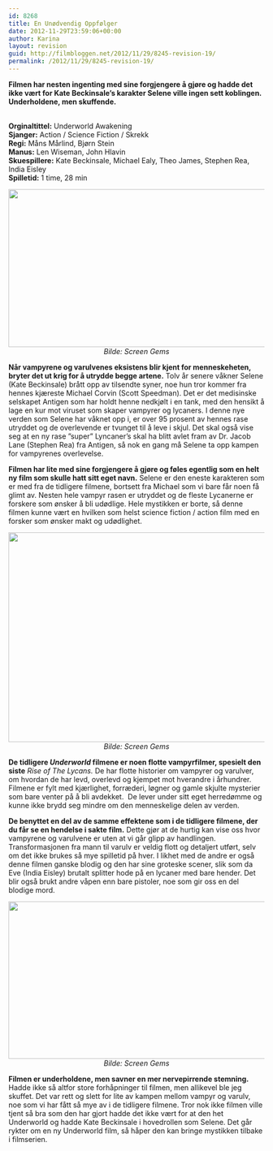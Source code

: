 ```yaml
---
id: 8268
title: En Unødvendig Oppfølger
date: 2012-11-29T23:59:06+00:00
author: Karina
layout: revision
guid: http://filmbloggen.net/2012/11/29/8245-revision-19/
permalink: /2012/11/29/8245-revision-19/
---
```

**Filmen har nesten ingenting med sine forgjengere å gjøre og hadde det ikke vært for Kate Beckinsale’s karakter Selene ville ingen sett koblingen. Underholdene, men skuffende.**

&nbsp;  
**Orginaltittel:** Underworld Awakening  
**Sjanger:** Action / Science Fiction / Skrekk  
**Regi:** Måns Mårlind, Bjørn Stein  
**Manus:** Len Wiseman, John Hlavin  
**Skuespillere:** Kate Beckinsale, Michael Ealy, Theo James, Stephen Rea, India Eisley  
**Spilletid:** 1 time, 28 min

<p style="text-align: center">
  <a href="http://filmbloggen.net/?attachment_id=8247" rel="attachment wp-att-8247"><img class="aligncenter size-large wp-image-8247" src="http://filmbloggen.net/wp-content/uploads//2012/11/bilde-05-620x311.jpg" alt="" width="620" height="311" /></a><em>Bilde: Screen Gems</em>
</p>

**Når vampyrene og varulvenes eksistens blir kjent for menneskeheten, bryter det ut krig for å utrydde begge artene.** Tolv år senere våkner Selene (Kate Beckinsale) brått opp av tilsendte syner, noe hun tror kommer fra hennes kjæreste Michael Corvin (Scott Speedman). Det er det medisinske selskapet Antigen som har holdt henne nedkjølt i en tank, med den hensikt å lage en kur mot viruset som skaper vampyrer og lycaners. I denne nye verden som Selene har våknet opp i, er over 95 prosent av hennes rase utryddet og de overlevende er tvunget til å leve i skjul. Det skal også vise seg at en ny rase ”super” Lyncaner’s skal ha blitt avlet fram av Dr. Jacob Lane (Stephen Rea) fra Antigen, så nok en gang må Selene ta opp kampen for vampyrenes overlevelse.

**Filmen har lite med sine forgjengere å gjøre og føles egentlig som en helt ny film som skulle hatt sitt eget navn.** Selene er den eneste karakteren som er med fra de tidligere filmene, bortsett fra Michael som vi bare får noen få glimt av. Nesten hele vampyr rasen er utryddet og de fleste Lycanerne er forskere som ønsker å bli udødlige. Hele mystikken er borte, så denne filmen kunne vært en hvilken som helst science fiction / action film med en forsker som ønsker makt og udødlighet.

<p style="text-align: center">
  <a href="http://filmbloggen.net/?attachment_id=8248" rel="attachment wp-att-8248"><img class="aligncenter size-large wp-image-8248" src="http://filmbloggen.net/wp-content/uploads//2012/11/Bilde-03-620x413.jpg" alt="" width="620" height="413" /></a><em>Bilde: Screen Gems</em>
</p>

**De tidligere _Underworld_ filmene er noen flotte vampyrfilmer, spesielt den siste** _Rise of The Lycans._ De har flotte historier om vampyrer og varulver, om hvordan de har levd, overlevd og kjempet mot hverandre i århundrer. Filmene er fylt med kjærlighet, forræderi, løgner og gamle skjulte mysterier som bare venter på å bli avdekket.  De lever under sitt eget herredømme og kunne ikke brydd seg mindre om den menneskelige delen av verden.

**De benyttet en del av de samme effektene som i de tidligere filmene, der du får se en hendelse i sakte film.** Dette gjør at de hurtig kan vise oss hvor vampyrene og varulvene er uten at vi går glipp av handlingen. Transformasjonen fra mann til varulv er veldig flott og detaljert utført, selv om det ikke brukes så mye spilletid på hver. I likhet med de andre er også denne filmen ganske blodig og den har sine groteske scener, slik som da Eve (India Eisley) brutalt splitter hode på en lycaner med bare hender. Det blir også brukt andre våpen enn bare pistoler, noe som gir oss en del blodige mord.

<p style="text-align: center">
  <a href="http://filmbloggen.net/?attachment_id=8249" rel="attachment wp-att-8249"><img class="aligncenter size-large wp-image-8249" src="http://filmbloggen.net/wp-content/uploads//2012/11/Bilde-02-620x310.jpg" alt="" width="620" height="310" /></a><em>Bilde: Screen Gems</em>
</p>

**Filmen er underholdene, men savner en mer nervepirrende stemning.** Hadde ikke så altfor store forhåpninger til filmen, men allikevel ble jeg skuffet. Det var rett og slett for lite av kampen mellom vampyr og varulv, noe som vi har fått så mye av i de tidligere filmene. Tror nok ikke filmen ville tjent så bra som den har gjort hadde det ikke vært for at den het Underworld og hadde Kate Beckinsale i hovedrollen som Selene. Det går rykter om en ny Underworld film, så håper den kan bringe mystikken tilbake i filmserien.

<div class="video-shortcode">
</div>